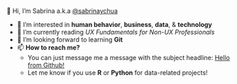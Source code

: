 👋 Hi, I’m Sabrina a.k.a [@sabrinaychua](github.com/sabrinaychua)
- 👀 I’m interested in **human behavior**, **business**, **data**, & **technology**
- 🌱 I’m currently reading *UX Fundamentals for Non-UX Professionals*
- 💞️ I’m looking forward to learning **Git**
- 📫 **How to reach me?** 
  - You can just message me a message with the subject headline: [Hello from Github!](mailto:chuayi.q@gmail.com)
  - Let me know if you use **R** or **Python** for data-related projects!

<!---
sabrinaychua/sabrinaychua is a ✨ special ✨ repository because its `README.md` (this file) appears on your GitHub profile.
You can click the Preview link to take a look at your changes.
--->
